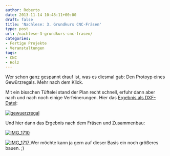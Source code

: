 ```yaml
---
author: Roberto
date: 2013-11-14 10:48:11+00:00
draft: false
title: 'Nachlese: 3. Grundkurs CNC-Fräsen'
type: post
url: /nachlese-3-grundkurs-cnc-frasen/
categories:
- Fertige Projekte
- Veranstaltungen
tags:
- CNC
- Holz
---
```


Wer schon ganz gespannt drauf ist, was es diesmal gab: Den Protoyp eines Gewürzregals. Mehr nach dem Klick.<!-- more -->

Mit ein bisschen Tüftelei stand der Plan recht schnell, erfuhr dann aber nach und nach noch einige Verfeinerungen. Hier das [Ergebnis als DXF-Datei](https://eigenbaukombinat.de/wp-content/uploads/2013/11/gewuerzregal.dxf):

[![gewuerzregal](https://eigenbaukombinat.de/wp-content/uploads/2013/11/gewuerzregal-300x187.png)
](https://eigenbaukombinat.de/wp-content/uploads/2013/11/gewuerzregal.png)

Und hier dann das Ergebnis nach dem Fräsen und Zusammenbau:

[![IMG_1710](https://eigenbaukombinat.de/wp-content/uploads/2013/11/IMG_1710-300x200.jpg)
](https://eigenbaukombinat.de/wp-content/uploads/2013/11/IMG_1710.jpg)

[![IMG_1717](https://eigenbaukombinat.de/wp-content/uploads/2013/11/IMG_1717-300x200.jpg)
](https://eigenbaukombinat.de/wp-content/uploads/2013/11/IMG_1717.jpg) Wer möchte kann ja gern auf dieser Basis ein noch größeres bauen. ;)
